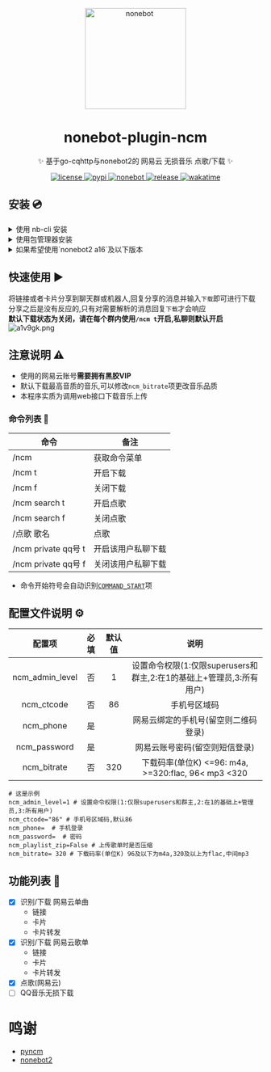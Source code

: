 

<p align="center">
  <img src="https://files.catbox.moe/7cy61g.png" width="200" height="200" alt="nonebot"></a>
</p>

<div align="center">

# nonebot-plugin-ncm

✨ 基于go-cqhttp与nonebot2的 网易云 无损音乐 点歌/下载 ✨
</div>

<p align="center">
  <a href="https://github.com/kitUIN/nonebot-plugin-ncm/blob/master/LICENSE">
    <img src="https://img.shields.io/badge/license-Apache--2.0-green" alt="license">
  </a>
  <a href="https://pypi.python.org/pypi/nonebot-plugin-ncm">
    <img src="https://img.shields.io/pypi/v/nonebot-plugin-ncm" alt="pypi">
  </a>
  <a href="https://github.com/nonebot/nonebot2/releases/tag/v2.0.1">
    <img src="https://img.shields.io/static/v1?label=nonebot2&message=v2.0.1&color=brightgreen" alt="nonebot">
  </a>
  <a href="https://github.com/kitUIN/nonebot-plugin-ncm/releases">
    <img src="https://img.shields.io/github/v/release/kitUIN/nonebot-plugin-ncm" alt="release">
  </a>
  <a href="https://wakatime.com/badge/user/3b5608c7-e0b6-44a2-a217-cad786040b48/project/2a431792-e82f-48f5-839c-9ee566910fe5"><img src="https://wakatime.com/badge/user/3b5608c7-e0b6-44a2-a217-cad786040b48/project/2a431792-e82f-48f5-839c-9ee566910fe5.svg" alt="wakatime"></a>
</p>


## 安装 💿
 
<details>
<summary>使用 nb-cli 安装</summary>
在 nonebot2 项目的根目录下打开命令行, 输入以下指令即可安装

    nb plugin install nonebot-plugin-ncm  
    或者  
    python -m nb_cli plugin install nonebot-plugin-ncm  
    
</details>

<details>
<summary>使用包管理器安装</summary>
在 nonebot2 项目的插件目录下, 打开命令行, 根据你使用的包管理器, 输入相应的安装命令

<details>
<summary>pip</summary>

    pip install nonebot-plugin-ncm
</details>
<details>
<summary>pdm</summary>

    pdm add nonebot-plugin-ncm
</details>
<details>
<summary>poetry</summary>

    poetry add nonebot-plugin-ncm
</details>

打开 nonebot2 项目根目录下的 `pyproject.toml` 文件, 在 `[tool.nonebot]` 部分追加写入

    plugins = ["nonebot-plugin-ncm"]

</details>
<details>
  <summary>如果希望使用`nonebot2 a16`及以下版本 </summary>
  
    pip install nonebot-plugin-ncm==1.1.0
</details>

## 快速使用 ▶️
将链接或者卡片分享到聊天群或机器人,回复分享的消息并输入`下载`即可进行下载  
分享之后是没有反应的,只有对需要解析的消息回复`下载`才会响应  
**默认下载状态为关闭，请在每个群内使用`/ncm t`开启,私聊则默认开启**  
![a1v9gk.png](https://files.catbox.moe/a1v9gk.png)


## 注意说明 ⚠️
- 使用的网易云账号**需要拥有黑胶VIP** 
- 默认下载最高音质的音乐,可以修改`ncm_bitrate`项更改音乐品质  
- 本程序实质为调用web接口下载音乐上传

### 命令列表 📃
| 命令                 | 备注        |
|--------------------|-----------|
| /ncm               | 获取命令菜单    |
| /ncm t             | 开启下载      |
| /ncm f             | 关闭下载      |
| /ncm search t      | 开启点歌      |
| /ncm search f      | 关闭点歌      |
| /点歌 歌名             | 点歌        |
| /ncm private qq号 t | 开启该用户私聊下载 |
| /ncm private qq号 f | 关闭该用户私聊下载 |
- 命令开始符号会自动识别[`COMMAND_START`](https://v2.nonebot.dev/docs/api/config#Config-command_start)项


## 配置文件说明 ⚙️
| 配置项 | 必填 | 默认值 | 说明 |
|:-----:|:----:|:----:|:----:|
| ncm_admin_level | 否 | 1 | 设置命令权限(1:仅限superusers和群主,2:在1的基础上+管理员,3:所有用户) |
| ncm_ctcode | 否 | 86 | 手机号区域码 |
| ncm_phone | 是 |   | 网易云绑定的手机号(留空则二维码登录) |
| ncm_password | 是 |   | 网易云账号密码(留空则短信登录) |
| ncm_bitrate | 否 | 320 | 下载码率(单位K) <=96: m4a, >=320:flac, 96< mp3 <320|
```
# 这是示例
ncm_admin_level=1 # 设置命令权限(1:仅限superusers和群主,2:在1的基础上+管理员,3:所有用户)
ncm_ctcode="86" # 手机号区域码,默认86
ncm_phone=  # 手机登录
ncm_password=  # 密码
ncm_playlist_zip=False # 上传歌单时是否压缩
ncm_bitrate= 320 # 下载码率(单位K) 96及以下为m4a,320及以上为flac,中间mp3
```

## 功能列表 📃
- [x] 识别/下载 网易云单曲
    - 链接
    - 卡片
    - 卡片转发
- [x] 识别/下载 网易云歌单    
    - 链接
    - 卡片
    - 卡片转发
- [x] 点歌(网易云)
- [ ] QQ音乐无损下载

# 鸣谢
- [pyncm](https://github.com/greats3an/pyncm)
- [nonebot2](https://github.com/nonebot/nonebot2)
